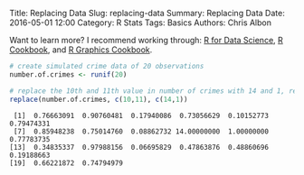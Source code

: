 Title: Replacing Data
Slug: replacing-data
Summary: Replacing Data
Date: 2016-05-01 12:00
Category: R Stats
Tags: Basics
Authors: Chris Albon


Want to learn more? I recommend working through: [R for Data Science](http://amzn.to/2myxnhi), [R Cookbook](http://amzn.to/2lF6hkb), and [R Graphics Cookbook](http://amzn.to/2m0fcPL).

```R
# create simulated crime data of 20 observations
number.of.crimes <- runif(20)
```


```R
# replace the 10th and 11th value in number of crimes with 14 and 1, respectively
replace(number.of.crimes, c(10,11), c(14,1))
```




     [1]  0.76663091  0.90760481  0.17940086  0.73056629  0.10152773  0.79474331
     [7]  0.85948238  0.75014760  0.08862732 14.00000000  1.00000000  0.77783735
    [13]  0.34835337  0.97988156  0.06695829  0.47863876  0.48860696  0.19188663
    [19]  0.66221872  0.74794979

